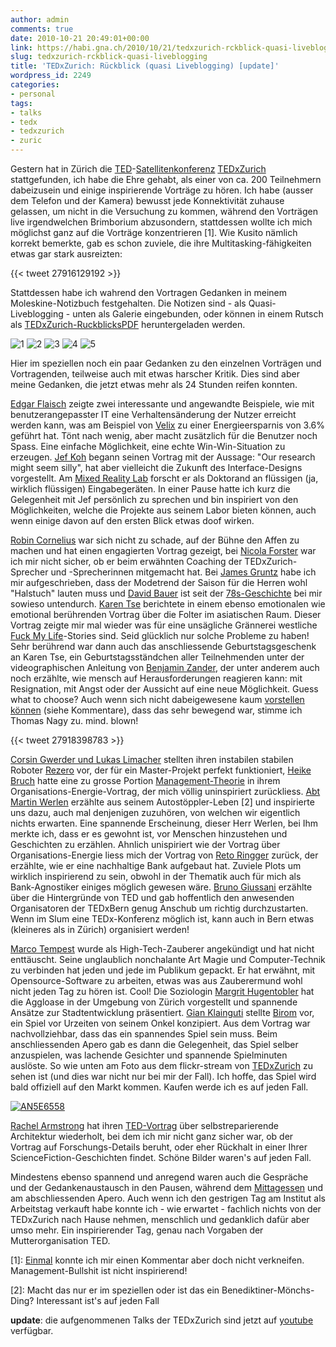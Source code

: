 ```yaml
---
author: admin
comments: true
date: 2010-10-21 20:49:01+00:00
link: https://habi.gna.ch/2010/10/21/tedxzurich-rckblick-quasi-liveblogging/
slug: tedxzurich-rckblick-quasi-liveblogging
title: 'TEDxZurich: Rückblick (quasi Liveblogging) [update]'
wordpress_id: 2249
categories:
- personal
tags:
- talks
- tedx
- tedxzurich
- zuric
---
```


Gestern hat in Zürich die [TED](http://www.ted.com/)-[Satellitenkonferenz](http://www.ted.com/pages/view?id=343) [TEDxZurich](http://tedxzurich.com/) stattgefunden, ich habe die Ehre gehabt, als einer von ca. 200 Teilnehmern dabeizusein und einige inspirierende Vorträge zu hören.
Ich habe (ausser dem Telefon und der Kamera) bewusst jede Konnektivität zuhause gelassen, um nicht in die Versuchung zu kommen, während den Vorträgen live irgendwelchen Brimborium abzusondern, stattdessen wollte ich mich möglichst ganz auf die Vorträge konzentrieren [1].
Wie Kusito nämlich korrekt bemerkte, gab es schon zuviele, die ihre Multitasking-fähigkeiten etwas gar stark ausreizten:

{{< tweet 27916129192 >}}

Stattdessen habe ich wahrend den Vortragen Gedanken in meinem Moleskine-Notizbuch festgehalten. Die Notizen sind - als Quasi-Liveblogging - unten als Galerie eingebunden, oder können in einem Rutsch als [TEDxZurich-RuckblicksPDF](https://habi.gna.ch/wp-content/uploads/2010/10/20101021093744.pdf) heruntergeladen werden.

![1](https://habi.gna.ch/wp-content/uploads/2010/10/20101021093928.jpg)
![2](https://habi.gna.ch/wp-content/uploads/2010/10/20101021093941.jpg)
![3](https://habi.gna.ch/wp-content/uploads/2010/10/20101021093954.jpg)
![4](https://habi.gna.ch/wp-content/uploads/2010/10/20101021094013.jpg)
![5](https://habi.gna.ch/wp-content/uploads/2010/10/20101021094030.jpg)

Hier im speziellen noch ein paar Gedanken zu den einzelnen Vorträgen und Vortragenden, teilweise auch mit etwas harscher Kritik.
Dies sind aber meine Gedanken, die jetzt etwas mehr als 24 Stunden reifen konnten.

[Edgar Flaisch](http://tedxzurich.com/2010/09/20/elgar-fleisch-shows-how-emerging-technology-can-influence-us/) zeigte zwei interessante und angewandte Beispiele, wie mit benutzerangepasster IT eine Verhaltensänderung der Nutzer erreicht werden kann, was am Beispiel von [Velix](https://velix.vkw.at/info/) zu einer Energieersparnis von 3.6% geführt hat.
Tönt nach wenig, aber macht zusätzlich für die Benutzer noch Spass.
Eine einfache Möglichkeit, eine echte Win-Win-Situation zu erzeugen.
[Jef Koh](http://tedxzurich.com/2010/09/05/jef-koh-builds-animated-interactive-liquids/) begann seinen Vortrag mit der Aussage: "Our research might seem silly", hat aber vielleicht die Zukunft des Interface-Designs vorgestellt.
Am [Mixed Reality Lab](http://www.mixedreality.nus.edu.sg/) forscht er als Doktorand an flüssigen (ja, wirklich flüssigen) Eingabegeräten.
In einer Pause hatte ich kurz die Gelegenheit mit Jef persönlich zu sprechen und bin inspiriert von den Möglichkeiten, welche die Projekte aus seinem Labor bieten können, auch wenn einige davon auf den ersten Blick etwas doof wirken.

[Robin Cornelius](http://tedxzurich.com/2010/10/18/robin-cornelius-wants-to-make-clothing-traceable/) war sich nicht zu schade, auf der Bühne den Affen zu machen und hat einen engagierten Vortrag gezeigt, bei [Nicola Forster](http://tedxzurich.com/2010/10/16/nicola-forster/) war ich mir nicht sicher, ob er beim erwähnten Coaching der TEDxZurich-Sprecher und -Sprecherinnen mitgemacht hat.
Bei [James Gruntz](http://tedxzurich.com/2010/10/14/james-gruntz/) habe ich mir aufgeschrieben, dass der Modetrend der Saison für die Herren wohl "Halstuch" lauten muss und [David Bauer](http://tedxzurich.com/2010/09/25/david-bauer-on-how-an-ancient-greek-writer-can-help-us-understand-technology/) ist seit der [78s-Geschichte](https://habi.gna.ch/2009/08/12/bilderklau-bei-www-78s-ch/) bei mir sowieso untendurch.
[Karen Tse](http://tedxzurich.com/2010/10/12/karen-tse/) berichtete in einem ebenso emotionalen wie emotional berührenden Vortrag über die Folter im asiatischen Raum.
Dieser Vortrag zeigte mir mal wieder was für eine unsägliche Grännerei westliche [Fuck My Life](http://www.fmylife.com/)-Stories sind.
Seid glücklich nur solche Probleme zu haben!
Sehr berührend war dann auch das anschliessende Geburtstagsgeschenk an Karen Tse, ein Geburtstagsständchen aller Teilnehmenden unter der videographischen Anleitung von [Benjamin Zander](https://en.wikipedia.org/wiki/Benjamin_Zander), der unter anderem auch noch erzählte, wie mensch auf Herausforderungen reagieren kann: mit Resignation, mit Angst oder der Aussicht auf eine neue Möglichkeit.
Guess what to choose?
Auch wenn sich nicht dabeigewesene kaum [vorstellen können](http://thomnagy.com/benjamin-zander-on-music-and-passion) (siehe Kommentare), dass das sehr bewegend war, stimme ich Thomas Nagy zu. mind. blown!

{{< tweet 27918398783 >}}

[Corsin Gwerder und Lukas Limacher](http://tedxzurich.com/2010/10/16/rezero/) stellten ihren instabilen stabilen Roboter [Rezero](http://www.rezero.ethz.ch/) vor, der für ein Master-Projekt perfekt funktioniert, [Heike Bruch](http://tedxzurich.com/2010/09/29/heike-bruch-on-how-to-manage-organizational-energy/) hatte eine zu grosse Portion [Management-Theorie](https://de.wikipedia.org/wiki/Bullshit-Generator) in ihrem Organisations-Energie-Vortrag, der mich völlig uninspiriert zurückliess.
[Abt Martin Werlen](http://tedxzurich.com/2010/10/13/abbot-martin-werlen/) erzählte aus seinem Autostöppler-Leben [2] und inspirierte uns dazu, auch mal denjenigen zuzuhören, von welchen wir eigentlich nichts erwarten.
Eine spannende Erscheinung, dieser Herr Werlen, bei Ihm merkte ich, dass er es gewohnt ist, vor Menschen hinzustehen und Geschichten zu erzählen.
Ahnlich unispiriert wie der Vortrag über Organisations-Energie liess mich der Vortrag von [Reto Ringger](http://tedxzurich.com/2010/10/17/reto-ringger/) zurück, der erzählte, wie er eine nachhaltige Bank aufgebaut hat.
Zuviele Plots um wirklich inspirierend zu sein, obwohl in der Thematik auch für mich als Bank-Agnostiker einiges möglich gewesen wäre.
[Bruno Giussani](http://tedxzurich.com/2010/10/17/bruno-giussani/) erzählte über die Hintergründe von TED und gab hoffentlich den anwesenden Organisatoren der TEDxBern genug Anschub um richtig durchzustarten.
Wenn im Slum eine TEDx-Konferenz möglich ist, kann auch in Bern etwas (kleineres als in Zürich) organisiert werden!

[Marco Tempest](http://tedxzurich.com/2010/10/04/marco-tempest-shows-you-how-a-high-tech-sorcerer-works/) wurde als High-Tech-Zauberer angekündigt und hat nicht enttäuscht.
Seine unglaublich nonchalante Art Magie und Computer-Technik zu verbinden hat jeden und jede im Publikum gepackt.
Er hat erwähnt, mit Opensource-Software zu arbeiten, etwas was aus Zauberermund wohl nicht jeden Tag zu hören ist.
Cool!
Die Soziologin [Margrit Hugentobler](http://tedxzurich.com/2010/10/06/margrit-hugentobler-on-how-to-turn-urban-sprawl-into-an-aggloasis/) hat die Aggloase in der Umgebung von Zürich vorgestellt und spannende Ansätze zur Stadtentwicklung präsentiert.
[Gian Klainguti](http://tedxzurich.com/2010/10/13/gian-klainguti/) stellte [Birom](http://www.birom.net/) vor, ein Spiel vor Urzeiten von seinem Onkel konzipiert.
Aus dem Vortrag war nachvollziehbar, dass das ein spannendes Spiel sein muss.
Beim anschliessenden Apero gab es dann die Gelegenheit, das Spiel selber anzuspielen, was lachende Gesichter und spannende Spielminuten auslöste.
So wie unten am Foto aus dem flickr-stream von [TEDxZurich](https://www.flickr.com/photos/tedxzurich) zu sehen ist (und dies war nicht nur bei mir der Fall).
Ich hoffe, das Spiel wird bald offiziell auf den Markt kommen.
Kaufen werde ich es auf jeden Fall.

[![AN5E6558](https://static.flickr.com/1231/5102131088_ff41c3ddd3.jpg)](https://www.flickr.com/photos/tedxzurich/5102131088/)

[Rachel Armstrong](http://tedxzurich.com/2010/09/01/rachel-armstrong-creates-living-environments/) hat ihren [TED-Vortrag](http://www.ted.com/talks/rachel_armstrong_architecture_that_repairs_itself.html) über selbstreparierende Architektur wiederholt, bei dem ich mir nicht ganz sicher war, ob der Vortrag auf Forschungs-Details beruht, oder eher Rückhalt in einer Ihrer ScienceFiction-Geschichten findet.
Schöne Bilder waren's auf jeden Fall.

Mindestens ebenso spannend und anregend waren auch die Gespräche und der Gedankenaustausch in den Pausen, während dem [Mittagessen](https://habi.gna.ch/panoramas/tedxzurich.html) und am abschliessenden Apero.
Auch wenn ich den gestrigen Tag am Institut als Arbeitstag verkauft habe konnte ich - wie erwartet - fachlich nichts von der TEDxZurich nach Hause nehmen, menschlich und gedanklich dafür aber umso mehr.
Ein inspirierender Tag, genau nach Vorgaben der Mutterorganisation TED.

[1]: [Einmal](http://identi.ca/notice/56980707) konnte ich mir einen Kommentar aber doch nicht verkneifen. Management-Bullshit ist nicht inspirierend!

[2]: Macht das nur er im speziellen oder ist das ein Benediktiner-Mönchs-Ding? Interessant ist's auf jeden Fall

**update**: die aufgenommenen Talks der TEDxZurich sind jetzt auf [youtube](http://www.youtube.com/user/TEDxTalks#g/c/6C726EDEF9FF61C1) verfügbar.
